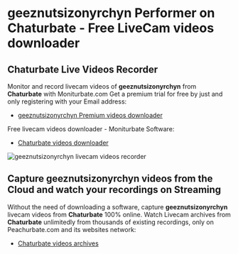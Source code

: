 # geeznutsizonyrchyn Performer on Chaturbate - Free LiveCam videos downloader

## Chaturbate Live Videos Recorder

Monitor and record livecam videos of **geeznutsizonyrchyn** from **Chaturbate** with Moniturbate.com
Get a premium trial for free by just and only registering with your Email address:
* [geeznutsizonyrchyn Premium videos downloader](https://moniturbate.com/request-demo-licence-key.html)

Free livecam videos downloader - Moniturbate Software:
* [Chaturbate videos downloader](https://moniturbate.com/moniturbate-download-software.html)

![geeznutsizonyrchyn livecam videos recorder](https://peachurnet.com/templates/moniturbate-software.png)


## Capture geeznutsizonyrchyn videos from the Cloud and watch your recordings on Streaming

Without the need of downloading a software, capture **geeznutsizonyrchyn** livecam videos from **Chaturbate** 100% online.
Watch Livecam archives from **Chaturbate** unlimitedly from thousands of existing recordings, only on Peachurbate.com and its websites network:
* [Chaturbate videos archives](https://peachurnet.com/)